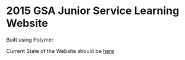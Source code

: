 # 2015 GSA Junior Service Learning Website

Built using Polymer

Current State of the Website should be [here](afzalarsalan.github.io)
